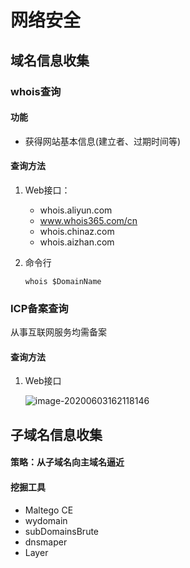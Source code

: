 # 网络安全

## 域名信息收集

### whois查询

#### 功能

- 获得网站基本信息(建立者、过期时间等)

#### 查询方法

1. Web接口：

   - whois.aliyun.com
   - www.whois365.com/cn
   - whois.chinaz.com
   - whois.aizhan.com

2. 命令行

   ```shell
   whois $DomainName
   ```

### ICP备案查询

从事互联网服务均需备案

#### 查询方法

1. Web接口

   ![image-20200603162118146](C:\Users\10746\AppData\Roaming\Typora\typora-user-images\image-20200603162118146.png)



## 子域名信息收集

#### 策略：从子域名向主域名逼近

#### 挖掘工具

- Maltego CE
- wydomain
- subDomainsBrute
- dnsmaper
- Layer

